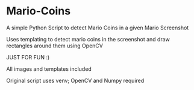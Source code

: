 # Mario-Coins
A simple Python Script to detect Mario Coins in a given Mario Screenshot

Uses templating to detect mario coins in the screenshot and draw rectangles around them using OpenCV

JUST FOR FUN :)

All images and templates included

Original script uses venv; OpenCV and Numpy required
